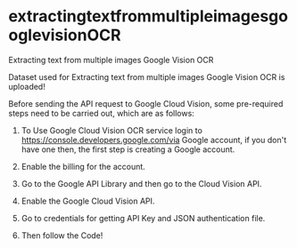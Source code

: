 # extractingtextfrommultipleimagesgooglevisionOCR
Extracting text from multiple images Google Vision OCR

Dataset used for Extracting text from multiple images Google Vision OCR is uploaded!

Before sending the API request to Google Cloud Vision, some pre-required steps need to be carried out, which are as follows:

1. To Use Google Cloud Vision OCR service login to https://console.developers.google.com/via Google account, if you don't have one then, the first step is creating a Google account.

2. Enable the billing for the account.

3. Go to the Google API Library and then go to the Cloud Vision API.

4. Enable the Google Cloud Vision API.

5. Go to credentials for getting API Key and JSON authentication file.

6. Then follow the Code!
